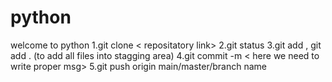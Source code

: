 # python
welcome to python
1.git clone < repositatory link>
2.git status
3.git add <file name>, git add . (to add all files into stagging area)
4.git commit -m < here we need to write proper msg>
5.git push origin main/master/branch name
